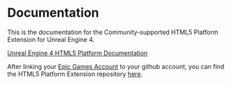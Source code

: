 # Documentation

This is the documentation for the Community-supported HTML5 Platform Extension for Unreal Engine 4.

[Unreal Engine 4 HTML5 Platform Documentation](Platforms/HTML5/HTML5.md)

After linking your [Epic Games Account](https://www.epicgames.com/account/connected) to your github account, you can find the HTML5 Platform Extension repository [here](https://github.com/UnrealEngineHTML5/UnrealEngine).

